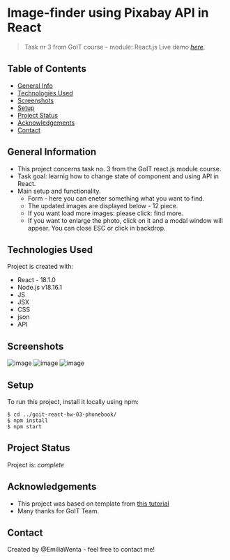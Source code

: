 # Image-finder using Pixabay API in React

> Task nr 3 from GoIT course - module: React.js Live demo
> [_here_](https://emiliawenta.github.io/goit-react-hw-03-image-finder/).

## Table of Contents

- [General Info](#general-information)
- [Technologies Used](#technologies-used)
- [Screenshots](#screenshots)
- [Setup](#setup)
- [Project Status](#project-status)
- [Acknowledgements](#acknowledgements)
- [Contact](#contact)
<!-- * [License](#license) -->

## General Information

- This project concerns task no. 3 from the GoIT react.js module course.
- Task goal: learnig how to change state of component and using API in React.
- Main setup and functionality.
  - Form - here you can eneter something what you want to find.
  - The updated images are displayed below - 12 piece.
  - If you want load more images: please click: find more.
  - If you want to enlarge the photo, click on it and a modal window will appear. You can close ESC or click in backdrop.

## Technologies Used

Project is created with:

- React - 18.1.0
- Node.js v18.16.1
- JS
- JSX
- CSS
- json
- API

## Screenshots

![image](https://github.com/EmiliaWenta/goit-react-hw-03-image-finder/assets/126571469/ecde23a3-c96c-4a16-84fe-f83e49bc2cde)
![image](https://github.com/EmiliaWenta/goit-react-hw-03-image-finder/assets/126571469/901531aa-c14d-409e-91fe-434d9554c0c8)
![image](https://github.com/EmiliaWenta/goit-react-hw-03-image-finder/assets/126571469/344aac9c-8593-49b4-b99b-4c6f3b2db027)

## Setup

To run this project, install it locally using npm:

```
$ cd ../goit-react-hw-03-phonebook/
$ npm install
$ npm start
```

## Project Status

Project is: _complete_

## Acknowledgements

- This project was based on template from
  [this tutorial](https://github.com/goitacademy/react-homework-template#readme)
- Many thanks for GoIT Team.

## Contact
Created by @EmiliaWenta - feel free to contact me!
